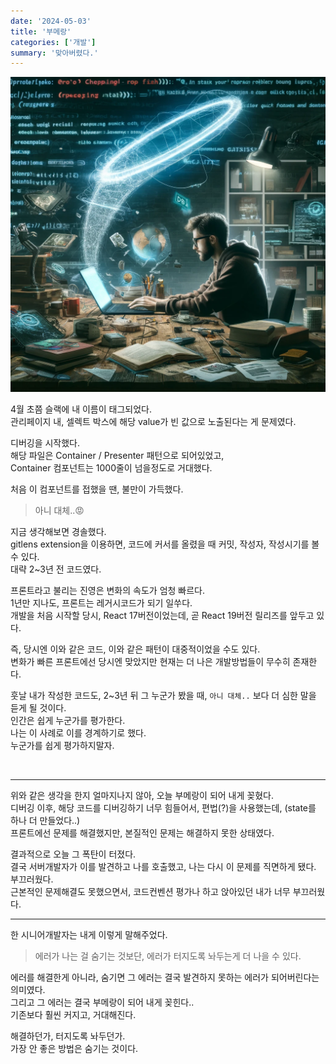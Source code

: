 ```yaml
---
date: '2024-05-03'
title: '부메랑'
categories: ['개발']
summary: '맞아버렸다.'
---
```


![](./img.webp)

4월 초쯤 슬랙에 내 이름이 태그되었다.  
관리페이지 내, 셀렉트 박스에 해당 value가 빈 값으로 노출된다는 게 문제였다.

디버깅을 시작했다.  
해당 파일은 Container / Presenter 패턴으로 되어있었고,  
Container 컴포넌트는 1000줄이 넘을정도로 거대했다.

처음 이 컴포넌트를 접했을 땐, 불만이 가득했다.

> 아니 대체..😡

지금 생각해보면 경솔했다.  
gitlens extension을 이용하면, 코드에 커서를 올렸을 때 커밋, 작성자, 작성시기를 볼 수 있다.  
대략 2~3년 전 코드였다.

프론트라고 불리는 진영은 변화의 속도가 엄청 빠르다.  
1년만 지나도, 프론트는 레거시코드가 되기 일쑤다.  
개발을 처음 시작할 당시, React 17버전이었는데, 곧 React 19버전 릴리즈를 앞두고 있다.

즉, 당시엔 이와 같은 코드, 이와 같은 패턴이 대중적이었을 수도 있다.  
변화가 빠른 프론트에선 당시엔 맞았지만 현재는 더 나은 개발방법들이 무수히 존재한다.

훗날 내가 작성한 코드도, 2~3년 뒤 그 누군가 봤을 때, `아니 대체..` 보다 더 심한 말을 듣게 될 것이다.  
인간은 쉽게 누군가를 평가한다.  
나는 이 사례로 이를 경계하기로 했다.  
누군가를 쉽게 평가하지말자.

<br/>

---

위와 같은 생각을 한지 얼마지나지 않아, 오늘 부메랑이 되어 내게 꽂혔다.  
디버깅 이후, 해당 코드를 디버깅하기 너무 힘들어서, 편법(?)을 사용했는데, (state를 하나 더 만들었다..)  
프론트에선 문제를 해결했지만, 본질적인 문제는 해결하지 못한 상태였다.

결과적으로 오늘 그 폭탄이 터졌다.  
결국 서버개발자가 이를 발견하고 나를 호출했고, 나는 다시 이 문제를 직면하게 됐다.  
부끄러웠다.  
근본적인 문제해결도 못했으면서, 코드컨벤션 평가나 하고 앉아있던 내가 너무 부끄러웠다.

---

한 시니어개발자는 내게 이렇게 말해주었다.

> 에러가 나는 걸 숨기는 것보단, 에러가 터지도록 놔두는게 더 나을 수 있다.

에러를 해결한게 아니라, 숨기면 그 에러는 결국 발견하지 못하는 에러가 되어버린다는 의미였다.  
그리고 그 에러는 결국 부메랑이 되어 내게 꽂힌다..  
기존보다 훨씬 커지고, 거대해진다.

해결하던가, 터지도록 놔두던가.  
가장 안 좋은 방법은 숨기는 것이다.
